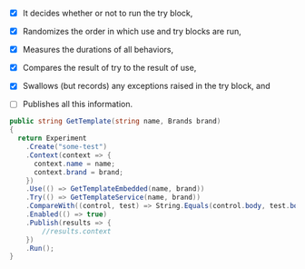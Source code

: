 
* [x] It decides whether or not to run the try block,
* [x] Randomizes the order in which use and try blocks are run,
* [x] Measures the durations of all behaviors,
* [x] Compares the result of try to the result of use,
* [x] Swallows (but records) any exceptions raised in the try block, and
* [ ] Publishes all this information.


```csharp
public string GetTemplate(string name, Brands brand)
{
  return Experiment
    .Create("some-test")
    .Context(context => {
      context.name = name;
      context.brand = brand;
    })
    .Use(() => GetTemplateEmbedded(name, brand))
    .Try(() => GetTemplateService(name, brand))
    .CompareWith((control, test) => String.Equals(control.body, test.body, StringComparison.OrdinalIgnoreCase))
    .Enabled(() => true)
    .Publish(results => {
        //results.context
    })
    .Run();
}
```
